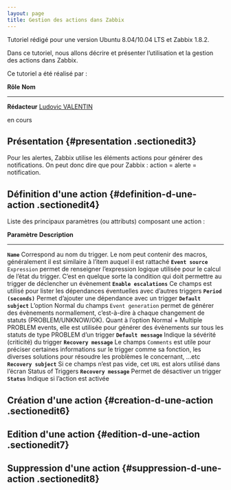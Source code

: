 ```yaml
---
layout: page
title: Gestion des actions dans Zabbix
---
```


Tutoriel rédigé pour une version Ubuntu 8.04/10.04 LTS et Zabbix 1.8.2.

Dans ce tutoriel, nous allons décrire et présenter l’utilisation et la
gestion des actions dans Zabbix.

Ce tutoriel a été réalisé par :

  **Rôle**        **Nom**
  --------------- ---------------------------------------------------------------------------------------------------------------------------------------------------------
  **Rédacteur**   [Ludovic VALENTIN](http://www.monitoring-fr.org/community/members/ludovic-valentin/ "http://www.monitoring-fr.org/community/members/ludovic-valentin/")

en cours

Présentation {#presentation .sectionedit3}
------------

Pour les alertes, Zabbix utilise les éléments actions pour générer des
notifications. On peut donc dire que pour Zabbix : action = alerte =
notification.

Définition d'une action {#definition-d-une-action .sectionedit4}
-----------------------

Liste des principaux paramètres (ou attributs) composant une action :

  **Paramètre**              **Description**
  -------------------------- -----------------------------------------------------------------------------------------------------------------------------------------------------------------------------------------------------------------------------------------------------------------------------------------------------------------
  **`Name`**                 Correspond au nom du trigger. Le nom peut contenir des macros, généralement il est similaire à l’item auquel il est rattaché
  **`Event source`**         `Expression` permet de renseigner l’expression logique utilisée pour le calcul de l’état du trigger. C’est en quelque sorte la condition qui doit permettre au trigger de déclencher un évènement
  **`Enable escalations`**   Ce champs est utilisé pour lister les dépendances éventuelles avec d’autres triggers
  **`Period (seconds)`**     Permet d’ajouter une dépendance avec un trigger
  **`Default subject`**      L’option Normal du champs `Event generation` permet de générer des évènements normallement, c’est-à-dire à chaque changement de statuts (PROBLEM/UNKNOW/OK). Quant à l’option Normal + Multiple PROBLEM events, elle est utilisée pour générer des évènements sur tous les statuts de type PROBLEM d’un trigger
  **`Default message`**      Indique la sévérité (criticité) du trigger
  **`Recovery message`**     Le champs `Comments` est utile pour préciser certaines informations sur le trigger comme sa fonction, les diverses solutions pour résoudre les problèmes le concernant, …etc
  **`Recovery subject`**     Si ce champs n’est pas vide, cet `URL` est alors utilisé dans l’écran Status of Triggers
  **`Recovery message`**     Permet de désactiver un trigger
  **`Status`**               Indique si l’action est activée

Création d'une action {#creation-d-une-action .sectionedit6}
---------------------

Edition d'une action {#edition-d-une-action .sectionedit7}
--------------------

Suppression d'une action {#suppression-d-une-action .sectionedit8}
------------------------